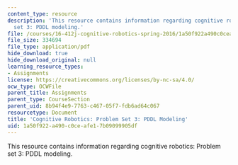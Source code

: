 ```yaml
---
content_type: resource
description: 'This resource contains information regarding cognitive robotics: Problem
  set 3: PDDL modeling.'
file: /courses/16-412j-cognitive-robotics-spring-2016/1a50f922a490c0ceafe17b09099905df_MIT16_412JS16_Assignment4.pdf
file_size: 334694
file_type: application/pdf
hide_download: true
hide_download_original: null
learning_resource_types:
- Assignments
license: https://creativecommons.org/licenses/by-nc-sa/4.0/
ocw_type: OCWFile
parent_title: Assignments
parent_type: CourseSection
parent_uid: 8b94f4e9-7763-c467-05f7-fdb6ad64c067
resourcetype: Document
title: 'Cognitive Robotics: Problem Set 3: PDDL Modeling'
uid: 1a50f922-a490-c0ce-afe1-7b09099905df
---
```

This resource contains information regarding cognitive robotics: Problem set 3: PDDL modeling.